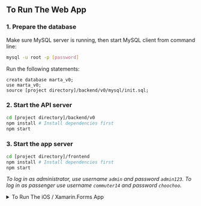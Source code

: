 ## To Run The Web App
  
  ### 1. Prepare the database
  Make sure MySQL server is running, then start MySQL client from command line:
  ```bash
  mysql -u root -p [password]
  ```
  Run the following statements:
  ```mysql
  create database marta_v0;
  use marta_v0;
  source [project directory]/backend/v0/mysql/init.sql;
  ```
  ### 2. Start the API server
  ```bash
  cd [project directory]/backend/v0
  npm install # Install dependencies first
  npm start
  ```
  ### 3. Start the app server
  ```bash
  cd [project directory]/frontend
  npm install # Install dependencies first
  npm start
  ```
  *To log in as administrator, use username `admin` and password `admin123`.
  To log in as passenger use username `commuter14` and password `choochoo`.*

<details>
  <summary>To Run The iOS / Xamarin.Forms App</summary>
  
  ## 1. Prepare the database
  Make sure MySQL server is running, then start MySQL client from command line:
  ```bash
  mysql -u root -p [password]
  ```
  Run the following statements:
  ```mysql
  create database marta;
  use marta;
  source [project directory]/backend/v1/mysql/init.sql;
  ````
  ## 2. Start the API server
  ```bash
  cd [project directory]/backend/v1
  npm install # Install dependencies first
  npm start
  ```
  ## 3. For Xamarin.Forms
  Before building the project, make sure to replace the placeholder with your actual IP address in
  `[project_directory]/xamarin/MartaPassengerTraffic/MartaPassengerTraffic/LandingPage.xaml.cs`
  
  The line looks like this:
  ```c#
  var client = ((App)(Application.Current)).MyHttpClient;
  string endpoint = "http://[YOUR IP ADDRESS]:8080/stations";
  ```
  *The mobile version is just a proof of concept that only displays the list of stations fetched from the server.*
</details>
